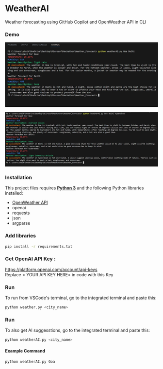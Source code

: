 # WeatherAI

Weather forecasting using GitHub Copilot and OpenWeather API in CLI

### Demo

![](https://github.com/Fastest-Coder-First/Weather_Forecast/blob/main/ScreenshotOutput.jpeg)

![](https://github.com/Fastest-Coder-First/Weather_Forecast/blob/main/OutputCitiesForecast.jpeg)



### Installation


This project files requires [**Python 3**](https://www.python.org/downloads/) and the following Python libraries installed:

- [OpenWeather API](https://openweathermap.org/api)
- openai 
- requests
- json
- argparse


### Add libraries

```bash
pip install -r requirements.txt
```  

### Get OpenAI API Key :
https://platform.openai.com/account/api-keys \
Replace < YOUR API KEY HERE> in code with this Key 


### Run
To run from VSCode's terminal, go to the integrated terminal and paste this:

```bash
python weather.py <city_name>
```  

### Run
To also get AI suggesstions, go to the integrated terminal and paste this:

```bash
python weatherAI.py <city_name>
```  

#### Example Command
```bash
python weatherAI.py Goa
```